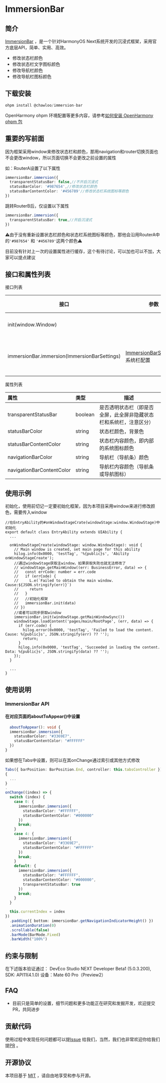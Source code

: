 # ImmersionBar

## 简介

[ImmersionBar](https://github.com/ChawLoo/ImmersionBar.git) ，是一个针对HarmonyOS Next系统开发的沉浸式框架，采用官方底层API，简单、实用、高效。

- 修改状态栏颜色
- 修改状态栏文字图标颜色
- 修改导航栏颜色
- 修改导航栏图标颜色

## 下载安装

```javascript
ohpm install @chawloo/immersion-bar
```

OpenHarmony ohpm 环境配置等更多内容，请参考[如何安装 OpenHarmony ohpm 包](https://gitee.com/openharmony-tpc/docs/blob/master/OpenHarmony_har_usage.md)
## 重要的写前面
因为框架采用window来修改状态栏和颜色，那用navigation和router切换页面也不会更改window，所以页面切换不会更改之前设置的属性

如：RouterA设置了以下属性
```typescript
immersionBar.immersion({
  transparentStatusBar: false,//不开启沉浸式
  statusBarColor: '#987654',//修改状态栏颜色
  statusBarContentColor: '#456789'//修改状态栏系统图标等颜色
})
```
跳转RouterB后，仅设置以下属性
```typescript
immersionBar.immersion({
  transparentStatusBar: true,//开启沉浸式
})
```
⚠️由于没有重新设置状态栏颜色和状态栏系统图标等颜色，那他会沿用RouterA中的`'#987654'` 和 `'#456789'`这两个颜色⚠️

目前没有针对上一次的设置属性进行缓存，这个有待讨论，可以加也可以不加，大家可以提点建议
## 接口和属性列表
接口列表

| **接口**                                     | 参数                                          | 功能       |
| -------------------------------------------- | --------------------------------------------- | ---------- |
| init(window.Window)                          |                                               | 初始化     |
| immersionBar.immersion(ImmersionBarSettings) | [ImmersionBarSettings](#请求配置)：系统栏配置 | 设置系统栏 |

属性列表

| **属性**                  | 类型    | 描述                                                         |
| :------------------------ | :------ | ------------------------------------------------------------ |
| transparentStatusBar      | boolean | 是否透明状态栏（即是否全屏，此全屏非隐藏状态栏和系统栏，注意区分） |
| statusBarColor            | string  | 状态栏颜色，背景色                                           |
| statusBarContentColor     | string  | 状态栏内容颜色，即内部的系统图标颜色                         |
| navigationBarColor        | string  | 导航栏（导航条）颜色                                         |
| navigationBarContentColor | string  | 导航栏内容颜色（导航条或导航图标）                           |

## 使用示例

初始化，使用前切记一定要初始化框架，因为本项目采用window来进行修改颜色，需要传入window

```
//在EntryAbility的#onWindowStageCrate(windowStage:window.WindowStage)中初始化
export default class EntryAbility extends UIAbility {
  ...

  onWindowStageCreate(windowStage: window.WindowStage): void {
    // Main window is created, set main page for this ability
    hilog.info(0x0000, 'testTag', '%{public}s', 'Ability onWindowStageCreate');
    //通过windowStage获取主window，如果获取失败也就无法修改了
    // windowStage.getMainWindow((err: BusinessError, data) => {
    //   const errCode: number = err.code
    //   if (errCode) {
    //     L.e(`Failed to obtain the main window. Cause:${JSON.stringify(err)}`)
    //     return
    //   }
    //   //初始化框架
    //   immersionBar.init(data)
    // })
    //或者可以同步获取window
    immersionBar.init(windowStage.getMainWindowSync())
    windowStage.loadContent('pages/main/RootPage', (err, data) => {
      if (err.code) {
        hilog.error(0x0000, 'testTag', 'Failed to load the content. Cause: %{public}s', JSON.stringify(err) ?? '');
        return;
      }
      hilog.info(0x0000, 'testTag', 'Succeeded in loading the content. Data: %{public}s', JSON.stringify(data) ?? '');
    });
  }

  ...
}

```



## 使用说明

### ImmersionBar API

#### 在对应页面的aboutToAppear()中设置

```typescript
  aboutToAppear(): void {
  immersionBar.immersion({
    statusBarColor: "#3369E7",
    statusBarContentColor: "#FFFFFF"
  })
}
```

如果想在Tabs中设置，则可以在其onChange通过索引或其他方式修改

```typescript
Tabs({ barPosition: BarPosition.End, controller: this.tabsController })
{
  ...
}
.
onChange((index) => {
  switch (index) {
    case 0: {
      immersionBar.immersion({
        statusBarColor: "#FFFFFF",
        statusBarContentColor: "#000000"
      })
      break;
    }
    case 4: {
      immersionBar.immersion({
        statusBarColor: "#3369E7",
        statusBarContentColor: "#FFFFFF"
      })
      break;
    }
    default: {
      immersionBar.immersion({
        statusBarColor: "#FFFFFF",
        statusBarContentColor: "#000000",
        transparentStatusBar: true
      })
      break;
    }
  }

  this.currentIndex = index
})
  .padding({ bottom: immersionBar.getNavigationIndicatorHeight() })
  .animationDuration(0)
  .scrollable(false)
  .barMode(BarMode.Fixed)
  .barWidth("100%")
```

## 约束与限制

在下述版本验证通过：
DevEco Studio NEXT Developer Beta1  (5.0.3.200), SDK: API11(4.1.0) 设备：Mate 60 Pro（Preview2）

## FAQ
- 目前只是简单的设置，细节问题和更多功能正在研究和发掘开发，欢迎提交PR，共同进步

## 贡献代码

使用过程中发现任何问题都可以提[Issue](https://github.com/ChawLoo/ImmersionBar/issues) 给我们，当然，我们也非常欢迎你给我们提[PR](https://github.com/ChawLoo/ImmersionBar/pulls) 。

## 开源协议

本项目基于 [MIT](https://github.com/ChawLoo/ImmersionBar/blob/master/LICENSE) ，请自由地享受和参与开源。